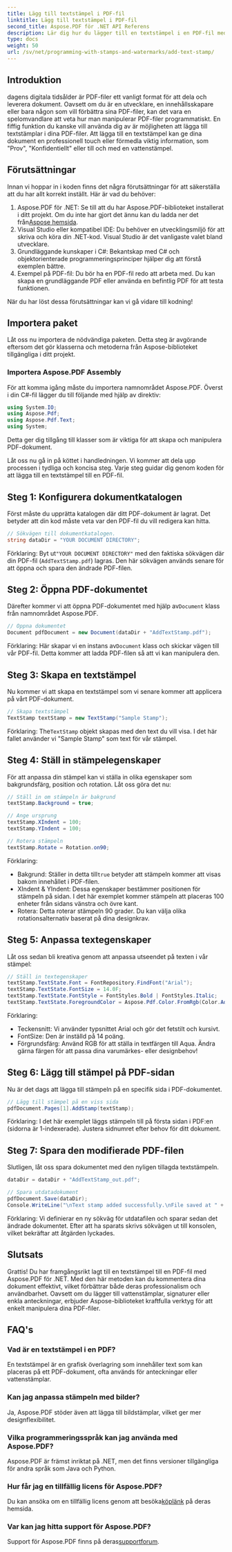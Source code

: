 ```yaml
---
title: Lägg till textstämpel i PDF-fil
linktitle: Lägg till textstämpel i PDF-fil
second_title: Aspose.PDF för .NET API Referens
description: Lär dig hur du lägger till en textstämpel i en PDF-fil med Aspose.PDF för .NET med vår steg-för-steg-guide och lyft dina dokumentpresentationer.
type: docs
weight: 50
url: /sv/net/programming-with-stamps-and-watermarks/add-text-stamp/
---
```

## Introduktion

dagens digitala tidsålder är PDF-filer ett vanligt format för att dela och leverera dokument. Oavsett om du är en utvecklare, en innehållsskapare eller bara någon som vill förbättra sina PDF-filer, kan det vara en spelomvandlare att veta hur man manipulerar PDF-filer programmatiskt. En fiffig funktion du kanske vill använda dig av är möjligheten att lägga till textstämplar i dina PDF-filer. Att lägga till en textstämpel kan ge dina dokument en professionell touch eller förmedla viktig information, som "Prov", "Konfidentiellt" eller till och med en vattenstämpel.

## Förutsättningar

Innan vi hoppar in i koden finns det några förutsättningar för att säkerställa att du har allt korrekt inställt. Här är vad du behöver:

1.  Aspose.PDF för .NET: Se till att du har Aspose.PDF-biblioteket installerat i ditt projekt. Om du inte har gjort det ännu kan du ladda ner det från[Aspose hemsida](https://releases.aspose.com/pdf/net/).
2. Visual Studio eller kompatibel IDE: Du behöver en utvecklingsmiljö för att skriva och köra din .NET-kod. Visual Studio är det vanligaste valet bland utvecklare.
3. Grundläggande kunskaper i C#: Bekantskap med C# och objektorienterade programmeringsprinciper hjälper dig att förstå exemplen bättre.
4. Exempel på PDF-fil: Du bör ha en PDF-fil redo att arbeta med. Du kan skapa en grundläggande PDF eller använda en befintlig PDF för att testa funktionen.

När du har löst dessa förutsättningar kan vi gå vidare till kodning!

## Importera paket

Låt oss nu importera de nödvändiga paketen. Detta steg är avgörande eftersom det gör klasserna och metoderna från Aspose-biblioteket tillgängliga i ditt projekt.

### Importera Aspose.PDF Assembly

För att komma igång måste du importera namnområdet Aspose.PDF. Överst i din C#-fil lägger du till följande med hjälp av direktiv:

```csharp
using System.IO;
using Aspose.Pdf;
using Aspose.Pdf.Text;
using System;
```

Detta ger dig tillgång till klasser som är viktiga för att skapa och manipulera PDF-dokument.

Låt oss nu gå in på köttet i handledningen. Vi kommer att dela upp processen i tydliga och koncisa steg. Varje steg guidar dig genom koden för att lägga till en textstämpel till en PDF-fil.

## Steg 1: Konfigurera dokumentkatalogen

Först måste du upprätta katalogen där ditt PDF-dokument är lagrat. Det betyder att din kod måste veta var den PDF-fil du vill redigera kan hitta.

```csharp
// Sökvägen till dokumentkatalogen.
string dataDir = "YOUR DOCUMENT DIRECTORY";
```

 Förklaring: Byt ut`"YOUR DOCUMENT DIRECTORY"` med den faktiska sökvägen där din PDF-fil (`AddTextStamp.pdf`) lagras. Den här sökvägen används senare för att öppna och spara den ändrade PDF-filen.

## Steg 2: Öppna PDF-dokumentet

 Därefter kommer vi att öppna PDF-dokumentet med hjälp av`Document` klass från namnområdet Aspose.PDF.

```csharp
// Öppna dokumentet
Document pdfDocument = new Document(dataDir + "AddTextStamp.pdf");
```

 Förklaring: Här skapar vi en instans av`Document` klass och skickar vägen till vår PDF-fil. Detta kommer att ladda PDF-filen så att vi kan manipulera den.

## Steg 3: Skapa en textstämpel

Nu kommer vi att skapa en textstämpel som vi senare kommer att applicera på vårt PDF-dokument.

```csharp
// Skapa textstämpel
TextStamp textStamp = new TextStamp("Sample Stamp");
```

 Förklaring: The`TextStamp` objekt skapas med den text du vill visa. I det här fallet använder vi "Sample Stamp" som text för vår stämpel.

## Steg 4: Ställ in stämpelegenskaper

För att anpassa din stämpel kan vi ställa in olika egenskaper som bakgrundsfärg, position och rotation. Låt oss göra det nu:

```csharp
// Ställ in om stämpeln är bakgrund
textStamp.Background = true;

// Ange ursprung
textStamp.XIndent = 100;
textStamp.YIndent = 100;

// Rotera stämpeln
textStamp.Rotate = Rotation.on90;
```

Förklaring:
- Bakgrund: Ställer in detta till`true` betyder att stämpeln kommer att visas bakom innehållet i PDF-filen.
- XIndent & YIndent: Dessa egenskaper bestämmer positionen för stämpeln på sidan. I det här exemplet kommer stämpeln att placeras 100 enheter från sidans vänstra och övre kant.
- Rotera: Detta roterar stämpeln 90 grader. Du kan välja olika rotationsalternativ baserat på dina designkrav.

## Steg 5: Anpassa textegenskaper

Låt oss sedan bli kreativa genom att anpassa utseendet på texten i vår stämpel:

```csharp
// Ställ in textegenskaper
textStamp.TextState.Font = FontRepository.FindFont("Arial");
textStamp.TextState.FontSize = 14.0F;
textStamp.TextState.FontStyle = FontStyles.Bold | FontStyles.Italic;
textStamp.TextState.ForegroundColor = Aspose.Pdf.Color.FromRgb(Color.Aqua);
```

Förklaring:
- Teckensnitt: Vi använder typsnittet Arial och gör det fetstilt och kursivt.
- FontSize: Den är inställd på 14 poäng.
- Förgrundsfärg: Använd RGB för att ställa in textfärgen till Aqua. Ändra gärna färgen för att passa dina varumärkes- eller designbehov!

## Steg 6: Lägg till stämpel på PDF-sidan

Nu är det dags att lägga till stämpeln på en specifik sida i PDF-dokumentet.

```csharp
// Lägg till stämpel på en viss sida
pdfDocument.Pages[1].AddStamp(textStamp);
```

Förklaring: I det här exemplet läggs stämpeln till på första sidan i PDF:en (sidorna är 1-indexerade). Justera sidnumret efter behov för ditt dokument.

## Steg 7: Spara den modifierade PDF-filen

Slutligen, låt oss spara dokumentet med den nyligen tillagda textstämpeln.

```csharp
dataDir = dataDir + "AddTextStamp_out.pdf";

// Spara utdatadokument
pdfDocument.Save(dataDir);
Console.WriteLine("\nText stamp added successfully.\nFile saved at " + dataDir);
```

Förklaring: Vi definierar en ny sökväg för utdatafilen och sparar sedan det ändrade dokumentet. Efter att ha sparats skrivs sökvägen ut till konsolen, vilket bekräftar att åtgärden lyckades.

## Slutsats

Grattis! Du har framgångsrikt lagt till en textstämpel till en PDF-fil med Aspose.PDF för .NET. Med den här metoden kan du kommentera dina dokument effektivt, vilket förbättrar både deras professionalism och användbarhet. Oavsett om du lägger till vattenstämplar, signaturer eller enkla anteckningar, erbjuder Aspose-biblioteket kraftfulla verktyg för att enkelt manipulera dina PDF-filer.

## FAQ's

### Vad är en textstämpel i en PDF?
En textstämpel är en grafisk överlagring som innehåller text som kan placeras på ett PDF-dokument, ofta används för anteckningar eller vattenstämplar.

### Kan jag anpassa stämpeln med bilder?
Ja, Aspose.PDF stöder även att lägga till bildstämplar, vilket ger mer designflexibilitet.

### Vilka programmeringsspråk kan jag använda med Aspose.PDF?
Aspose.PDF är främst inriktat på .NET, men det finns versioner tillgängliga för andra språk som Java och Python.

### Hur får jag en tillfällig licens för Aspose.PDF?
 Du kan ansöka om en tillfällig licens genom att besöka[köplänk](https://purchase.aspose.com/temporary-license/) på deras hemsida.

### Var kan jag hitta support för Aspose.PDF?
 Support för Aspose.PDF finns på deras[supportforum](https://forum.aspose.com/c/pdf/10).